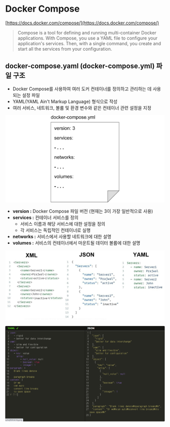 # **Docker Compose**

[https://docs.docker.com/compose/](https://docs.docker.com/compose/)

> Compose is a tool for defining and running multi-container Docker applications. With Compose, you use a YAML file to configure your application's services. Then, with a single command, you create and start all the services from your configuration.

## **docker-compose.yaml (docker-compose.yml) 파일 구조**

* Docker Compose를 사용하여 여러 도커 컨테이너를 정의하고 관리하는 데 사용되는 설정 파일
* YAML(YAML Ain't Markup Language) 형식으로 작성
* 여러 서비스, 네트워크, 볼륨 및 환경 변수와 같은 컨테이너 관련 설정을 지정

![1700216893017](image/4.DockerCompose/1700216893017.png)

* **version :** Docker Compose 파일 버전 (현재는 3이 가장 일반적으로 사용)
* **services :** 컨테이너 서비스를 정의
  * 서비스 이름과 해당 서비스에 대한 설정을 정의
  * 각 서비스는 독립적인 컨테이너로 실행
* **networks :** 서비스에서 사용할 네트워크에 대한 설명
* **volumes :** 서비스의 컨테이너에서 마운트될 데이터 볼륨에 대한 설명

![1700216900248](image/4.DockerCompose/1700216900248.png)

![1700216908941](image/4.DockerCompose/1700216908941.png)
